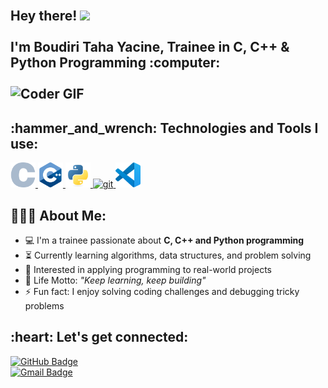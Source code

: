 <h2 align="left">
 <abc>
  <br>Hey there! <img src="https://user-images.githubusercontent.com/42378118/110234147-e3259600-7f4e-11eb-95be-0c4047144dea.gif" width="30"><br>
  <br> I'm Boudiri Taha Yacine, Trainee in C, C++ & Python Programming :computer:<br>
  <br>
    <img src="https://media.giphy.com/media/SWoSkN6DxTszqIKEqv/giphy.gif" alt="Coder GIF" width="500">
 </abc>
</h2> 

<h2 align="left">:hammer_and_wrench: Technologies and Tools I use:</h2>
<p align="left">
    <a href="https://www.cprogramming.com/" target="_blank"> 
      <img src="https://raw.githubusercontent.com/devicons/devicon/master/icons/c/c-original.svg" alt="c" width="40" height="40"/> 
    </a>
    <a href="https://isocpp.org/" target="_blank"> 
      <img src="https://raw.githubusercontent.com/devicons/devicon/master/icons/cplusplus/cplusplus-original.svg" alt="cplusplus" width="40" height="40"/> 
    </a>
    <a href="https://www.python.org/" target="_blank"> 
      <img src="https://raw.githubusercontent.com/devicons/devicon/master/icons/python/python-original.svg" alt="python" width="40" height="40"/> 
    </a>
    <a href="https://git-scm.com/" target="_blank"> 
      <img src="https://www.vectorlogo.zone/logos/git-scm/git-scm-icon.svg" alt="git" width="40" height="40"/> 
    </a>
    <a href="https://code.visualstudio.com/" target="_blank"> 
      <img src="https://raw.githubusercontent.com/devicons/devicon/master/icons/vscode/vscode-original.svg" alt="vscode" width="40" height="40"/> 
    </a>
</p>

<h2 align="left">👨🏻‍💻 About Me:</h2>

- :computer: I'm a trainee passionate about **C, C++ and Python programming**
- :hourglass_flowing_sand: Currently learning algorithms, data structures, and problem solving
- :rocket: Interested in applying programming to real-world projects
- :dart: Life Motto: *"Keep learning, keep building"*  
- :zap: Fun fact: I enjoy solving coding challenges and debugging tricky problems  

<h2 align="left">:heart: Let's get connected:</h2>

[![GitHub Badge](https://img.shields.io/badge/-YourGitHub-black?style=flat-square&logo=github&logoColor=white&link=YOUR_GITHUB_URL)](YOUR_GITHUB_URL)  
[![Gmail Badge](https://img.shields.io/badge/-tahayacineboudiri@gmail.com-c14438?style=flat-square&logo=Gmail&logoColor=white&link=mailto:tahayacineboudiri@gmail.com)](mailto:tahayacineboudiri@gmail.com)
